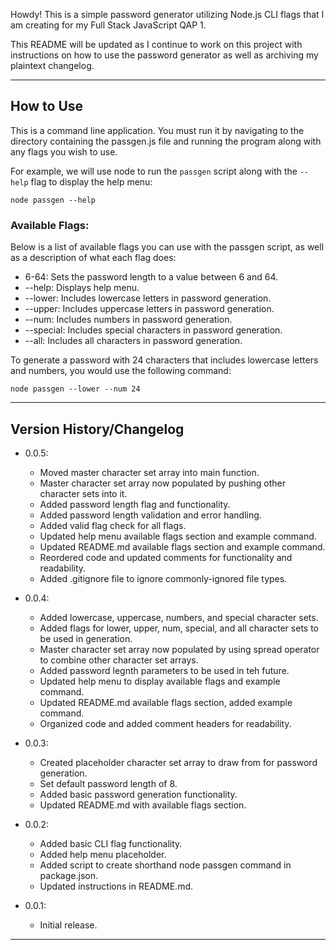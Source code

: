 Howdy! This is a simple password generator utilizing Node.js CLI flags that I am creating for my Full Stack JavaScript QAP 1.

This README will be updated as I continue to work on this project with instructions on how to use the password generator
as well as archiving my plaintext changelog.


--------------------------------

## How to Use

This is a command line application. You must run it by navigating to the directory containing the passgen.js file and running
the program along with any flags you wish to use.

For example, we will use node to run the ```passgen``` script along with the ```--help``` flag to display the help menu:
```
node passgen --help
``` 

### Available Flags:

Below is a list of available flags you can use with the passgen script, as well as a description of what each flag does:

- 6-64:             Sets the password length to a value between 6 and 64.
- --help:           Displays help menu.
- --lower:          Includes lowercase letters in password generation.
- --upper:          Includes uppercase letters in password generation.
- --num:            Includes numbers in password generation.
- --special:        Includes special characters in password generation.
- --all:            Includes all characters in password generation.

To generate a password with 24 characters that includes lowercase letters and numbers, you would use the following command:
```
node passgen --lower --num 24
```

--------------------------------

## Version History/Changelog

- 0.0.5:
    - Moved master character set array into main function.
    - Master character set array now populated by pushing other character sets into it.
    - Added password length flag and functionality.
    - Added password length validation and error handling.
    - Added valid flag check for all flags.
    - Updated help menu available flags section and example command.
    - Updated README.md available flags section and example command.
    - Reordered code and updated comments for functionality and readability.
    - Added .gitignore file to ignore commonly-ignored file types.


- 0.0.4:
    - Added lowercase, uppercase, numbers, and special character sets.
    - Added flags for lower, upper, num, special, and all character sets to be used in generation.
    - Master character set array now populated by using spread operator to combine other character set arrays.
    - Added password legnth parameters to be used in teh future.
    - Updated help menu to display available flags and example command.
    - Updated README.md available flags section, added example command.
    - Organized code and added comment headers for readability.


- 0.0.3:
    - Created placeholder character set array to draw from for password generation.
    - Set default password length of 8.
    - Added basic password generation functionality.
    - Updated README.md with available flags section.


- 0.0.2:
    - Added basic CLI flag functionality.
    - Added help menu placeholder.
    - Added script to create shorthand node passgen command in package.json.
    - Updated instructions in README.md.


- 0.0.1:
    - Initial release.


--------------------------------